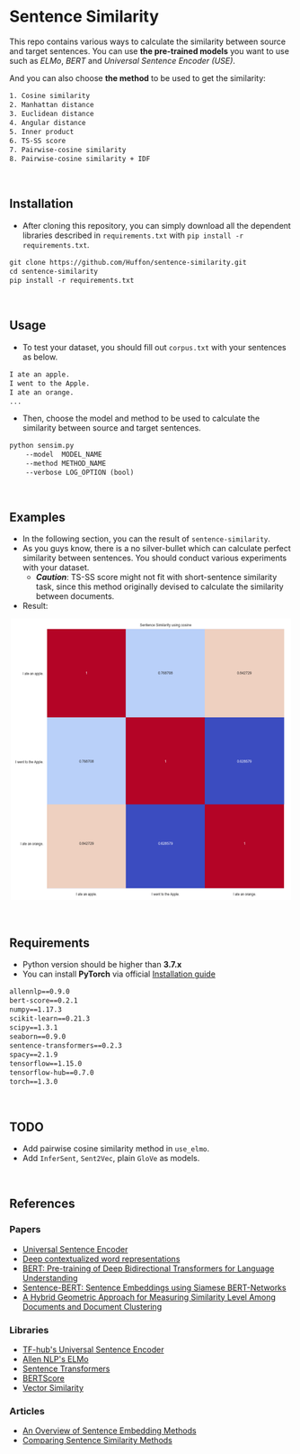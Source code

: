 # Sentence Similarity
This repo contains various ways to calculate the similarity between source and target sentences. You can use **the pre-trained models** you want to use such as _ELMo_, _BERT_ and _Universal Sentence Encoder (USE)_.

And you can also choose **the method** to be used to get the similarity:

    1. Cosine similarity
    2. Manhattan distance
    3. Euclidean distance
    4. Angular distance
    5. Inner product
    6. TS-SS score
    7. Pairwise-cosine similarity
    8. Pairwise-cosine similarity + IDF
<br/>

## Installation
- After cloning this repository, you can simply download all the dependent libraries described in `requirements.txt` with `pip install -r requirements.txt`.
```
git clone https://github.com/Huffon/sentence-similarity.git
cd sentence-similarity
pip install -r requirements.txt
```

<br/>

## Usage
- To test your dataset, you should fill out `corpus.txt` with your sentences as below.
```
I ate an apple.
I went to the Apple.
I ate an orange.
...
```
- Then, choose the model and method to be used to calculate the similarity between source and target sentences.
```
python sensim.py
    --model  MODEL_NAME
    --method METHOD_NAME
    --verbose LOG_OPTION (bool)
```

<br/>

## Examples
- In the following section, you can the result of `sentence-similarity`.
- As you guys know, there is a no silver-bullet which can calculate perfect similarity between sentences. You should conduct various experiments with your dataset.
    - _**Caution**_: TS-SS score might not fit with short-sentence similarity task, since this method originally devised to calculate the similarity between documents.
- Result:

<p align="center">
  <img width="500" height="500" src="fig/result.png">
</p>

<br/>

## Requirements
- Python version should be higher than **3.7.x**
- You can install **PyTorch** via official [Installation guide](https://pytorch.org/get-started/locally/)
```
allennlp==0.9.0
bert-score==0.2.1
numpy==1.17.3
scikit-learn==0.21.3
scipy==1.3.1
seaborn==0.9.0
sentence-transformers==0.2.3
spacy==2.1.9
tensorflow==1.15.0
tensorflow-hub==0.7.0
torch==1.3.0
```

<br/>

## TODO
- Add pairwise cosine similarity method in `use_elmo`.
- Add `InferSent`, `Sent2Vec`, plain `GloVe` as models.

<br/>

## References
### Papers
- [Universal Sentence Encoder](https://arxiv.org/abs/1803.11175)
- [Deep contextualized word representations](https://arxiv.org/abs/1802.05365)
- [BERT: Pre-training of Deep Bidirectional Transformers for Language Understanding](https://arxiv.org/abs/1810.04805)
- [Sentence-BERT: Sentence Embeddings using Siamese BERT-Networks](https://arxiv.org/abs/1908.10084)
- [A Hybrid Geometric Approach for Measuring Similarity Level Among Documents and Document Clustering](https://ieeexplore.ieee.org/document/7474366/metrics#metrics)


### Libraries
- [TF-hub's Universal Sentence Encoder](https://tfhub.dev/google/universal-sentence-encoder/2)
- [Allen NLP's ELMo](https://github.com/allenai/allennlp)
- [Sentence Transformers](https://github.com/UKPLab/sentence-transformers)
- [BERTScore](https://github.com/Tiiiger/bert_score)
- [Vector Similarity](https://github.com/taki0112/Vector_Similarity)


### Articles
- [An Overview of Sentence Embedding Methods](http://mlexplained.com/2017/12/28/an-overview-of-sentence-embedding-methods/)
- [Comparing Sentence Similarity Methods](http://nlp.town/blog/sentence-similarity/)